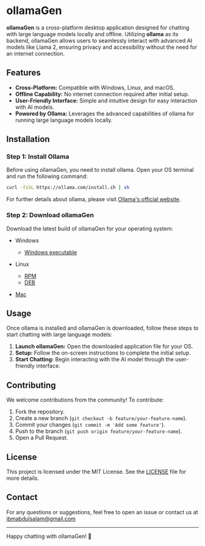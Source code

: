 # ollamaGen

**ollamaGen** is a cross-platform desktop application designed for chatting with large language models locally and offline. Utilizing **ollama** as its backend, ollamaGen allows users to seamlessly interact with advanced AI models like Llama 2, ensuring privacy and accessibility without the need for an internet connection.

## Features

- **Cross-Platform:** Compatible with Windows, Linux, and macOS.
- **Offline Capability:** No internet connection required after initial setup.
- **User-Friendly Interface:** Simple and intuitive design for easy interaction with AI models.
- **Powered by Ollama:** Leverages the advanced capabilities of ollama for running large language models locally.

## Installation

### Step 1: Install Ollama

Before using ollamaGen, you need to install ollama. Open your OS terminal and run the following command:

```sh
curl -fsSL https://ollama.com/install.sh | sh
```

For further details about ollama, please visit [Ollama's official website](https://www.ollama.com).

### Step 2: Download ollamaGen

Download the latest build of ollamaGen for your operating system:

- Windows
  - [Windows executable](https://github.com/moriire/ollamaGen/releases/download/untagged-d098948da921e233e9db/ollamaGen-0.0.2.Setup.exe)
- Linux
  - [RPM](https://github.com/moriire/ollamaGen/releases/download/untagged-d098948da921e233e9db/ollamaGen-0.0.2-1.x86_64.rpm)
  - [DEB](https://github.com/moriire/ollamaGen/releases/download/untagged-d098948da921e233e9db/ollamagen_0.0.2_amd64.deb)

- [Mac](https://github.com/moriire/ollamaGen/releases/download/untagged-d098948da921e233e9db/ollamaGen-darwin-arm64-0.0.2.zip)

## Usage

Once ollama is installed and ollamaGen is downloaded, follow these steps to start chatting with large language models:

1. **Launch ollamaGen:** Open the downloaded application file for your OS.
2. **Setup:** Follow the on-screen instructions to complete the initial setup.
3. **Start Chatting:** Begin interacting with the AI model through the user-friendly interface.

## Contributing
We welcome contributions from the community! To contribute:
1. Fork the repository.
2. Create a new branch (`git checkout -b feature/your-feature-name`).
3. Commit your changes (`git commit -m 'Add some feature'`).
4. Push to the branch (`git push origin feature/your-feature-name`).
5. Open a Pull Request.

## License

This project is licensed under the MIT License. See the [LICENSE](LICENSE) file for more details.

## Contact
For any questions or suggestions, feel free to open an issue or contact us at <ibmabdulsalam@gmail.com>

---

Happy chatting with ollamaGen! 🚀
